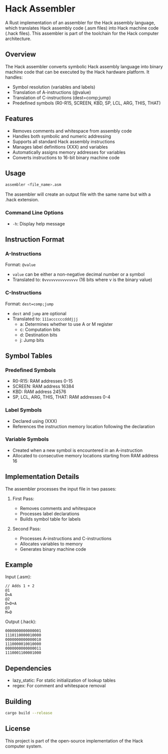 # Hack Assembler

A Rust implementation of an assembler for the Hack assembly language, which translates Hack assembly code (.asm files) into Hack machine code (.hack files). This assembler is part of the toolchain for the Hack computer architecture.

## Overview

The Hack assembler converts symbolic Hack assembly language into binary machine code that can be executed by the Hack hardware platform. It handles:

- Symbol resolution (variables and labels)
- Translation of A-instructions (@value)
- Translation of C-instructions (dest=comp;jump)
- Predefined symbols (R0-R15, SCREEN, KBD, SP, LCL, ARG, THIS, THAT)

## Features

- Removes comments and whitespace from assembly code
- Handles both symbolic and numeric addressing
- Supports all standard Hack assembly instructions
- Manages label definitions (XXX) and variables
- Automatically assigns memory addresses for variables
- Converts instructions to 16-bit binary machine code

## Usage

```bash
assembler <file_name>.asm
```

The assembler will create an output file with the same name but with a .hack extension.

### Command Line Options

- `-h`: Display help message

## Instruction Format

### A-Instructions

Format: `@value`

- `value` can be either a non-negative decimal number or a symbol
- Translated to: `0vvvvvvvvvvvvvvv` (16 bits where v is the binary value)

### C-Instructions

Format: `dest=comp;jump`

- `dest` and `jump` are optional
- Translated to: `111accccccdddjjj`
  - a: Determines whether to use A or M register
  - c: Computation bits
  - d: Destination bits
  - j: Jump bits

## Symbol Tables

### Predefined Symbols

- R0-R15: RAM addresses 0-15
- SCREEN: RAM address 16384
- KBD: RAM address 24576
- SP, LCL, ARG, THIS, THAT: RAM addresses 0-4

### Label Symbols

- Declared using (XXX)
- References the instruction memory location following the declaration

### Variable Symbols

- Created when a new symbol is encountered in an A-instruction
- Allocated to consecutive memory locations starting from RAM address 16

## Implementation Details

The assembler processes the input file in two passes:

1. First Pass:

   - Removes comments and whitespace
   - Processes label declarations
   - Builds symbol table for labels

2. Second Pass:
   - Processes A-instructions and C-instructions
   - Allocates variables to memory
   - Generates binary machine code

## Example

Input (.asm):

```
// Adds 1 + 2
@1
D=A
@2
D=D+A
@3
M=D
```

Output (.hack):

```
0000000000000001
1110110000010000
0000000000000010
1110000010010000
0000000000000011
1110001100001000
```

## Dependencies

- lazy_static: For static initialization of lookup tables
- regex: For comment and whitespace removal

## Building

```bash
cargo build --release
```

## License

This project is part of the open-source implementation of the Hack computer system.
